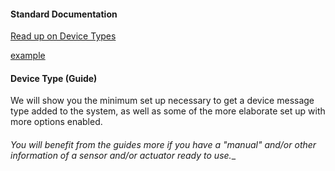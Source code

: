 #### Standard Documentation

[Read up on Device Types](https://support.nuviot.com/help.html#/devices/devicetypes)  

<a href="http://example.com/" target="_blank">example</a>

#### Device Type (Guide)

We will show you the minimum set up necessary to get a device message type added to the system, as well as some of the more elaborate set up with more options enabled.

#### 

_You will benefit from the guides more if you have a "manual" and/or other information of a sensor and/or actuator ready to use.__
